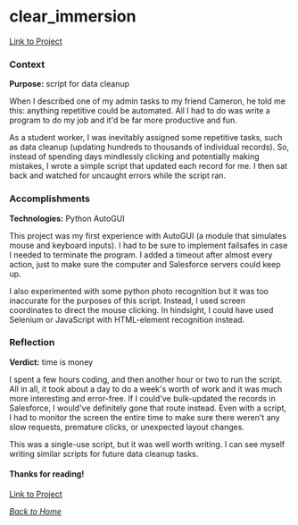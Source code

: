 # clear_immersion
[Link to Project](https://github.com/benjamin-shen/clear_immersion)  

### Context
**Purpose:** script for data cleanup

When I described one of my admin tasks to my friend Cameron, he told me this: anything repetitive could be automated. All I had to do was write a program to do my job and it'd be far more productive and fun.

As a student worker, I was inevitably assigned some repetitive tasks, such as data cleanup (updating hundreds to thousands of individual records). So, instead of spending days mindlessly clicking and potentially making mistakes, I wrote a simple script that updated each record for me. I then sat back and watched for uncaught errors while the script ran.

### Accomplishments
**Technologies:** Python AutoGUI

This project was my first experience with AutoGUI (a module that simulates mouse and keyboard inputs). I had to be sure to implement failsafes in case I needed to terminate the program. I added a timeout after almost every action, just to make sure the computer and Salesforce servers could keep up.

I also experimented with some python photo recognition but it was too inaccurate for the purposes of this script. Instead, I used screen coordinates to direct the mouse clicking. In hindsight, I could have used Selenium or JavaScript with HTML-element recognition instead.

### Reflection
**Verdict:** time is money

I spent a few hours coding, and then another hour or two to run the script. All in all, it took about a day to do a week's worth of work and it was much more interesting and error-free. If I could've bulk-updated the records in Salesforce, I would've definitely gone that route instead. Even with a script, I had to monitor the screen the entire time to make sure there weren't any slow requests, premature clicks, or unexpected layout changes.

This was a single-use script, but it was well worth writing. I can see myself writing similar scripts for future data cleanup tasks.

#### Thanks for reading!
[Link to Project](https://github.com/benjamin-shen/clear_immersion)  

*[Back to Home](/../../../about)*  